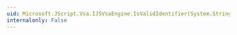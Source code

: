 ```yaml
---
uid: Microsoft.JScript.Vsa.IJSVsaEngine.IsValidIdentifier(System.String)
internalonly: False
---
```

